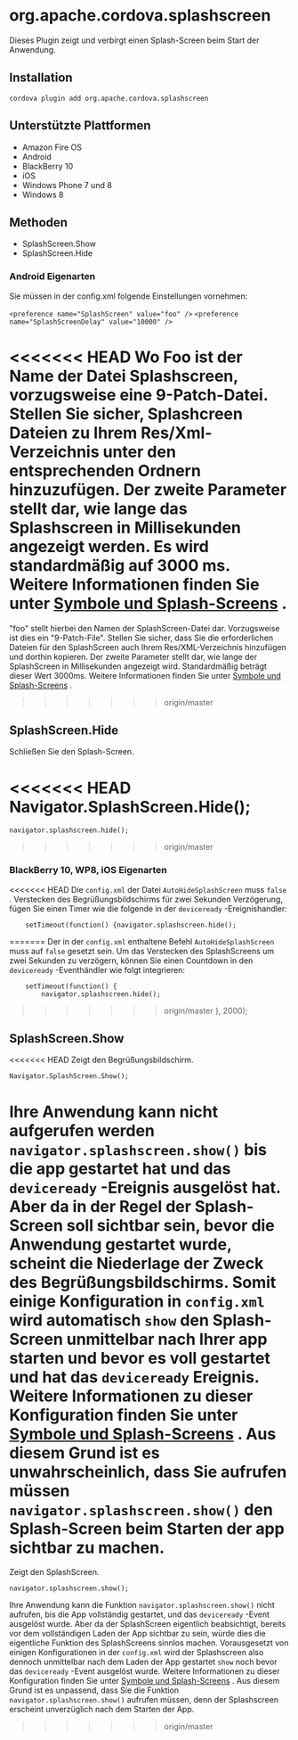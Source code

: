 <!---
    Licensed to the Apache Software Foundation (ASF) under one
    or more contributor license agreements.  See the NOTICE file
    distributed with this work for additional information
    regarding copyright ownership.  The ASF licenses this file
    to you under the Apache License, Version 2.0 (the
    "License"); you may not use this file except in compliance
    with the License.  You may obtain a copy of the License at

      http://www.apache.org/licenses/LICENSE-2.0

    Unless required by applicable law or agreed to in writing,
    software distributed under the License is distributed on an
    "AS IS" BASIS, WITHOUT WARRANTIES OR CONDITIONS OF ANY
    KIND, either express or implied.  See the License for the
    specific language governing permissions and limitations
    under the License.
-->

# org.apache.cordova.splashscreen

Dieses Plugin zeigt und verbirgt einen Splash-Screen beim Start der Anwendung.

## Installation

    cordova plugin add org.apache.cordova.splashscreen
    

## Unterstützte Plattformen

*   Amazon Fire OS
*   Android
*   BlackBerry 10
*   iOS
*   Windows Phone 7 und 8
*   Windows 8

## Methoden

*   SplashScreen.Show
*   SplashScreen.Hide

### Android Eigenarten

Sie müssen in der config.xml folgende Einstellungen vornehmen:

`<preference name="SplashScreen" value="foo" />` `<preference name="SplashScreenDelay" value="10000" />`

<<<<<<< HEAD
Wo Foo ist der Name der Datei Splashscreen, vorzugsweise eine 9-Patch-Datei. Stellen Sie sicher, Splashcreen Dateien zu Ihrem Res/Xml-Verzeichnis unter den entsprechenden Ordnern hinzuzufügen. Der zweite Parameter stellt dar, wie lange das Splashscreen in Millisekunden angezeigt werden. Es wird standardmäßig auf 3000 ms. Weitere Informationen finden Sie unter [Symbole und Splash-Screens][1] .
=======
"foo" stellt hierbei den Namen der SplashScreen-Datei dar. Vorzugsweise ist dies ein "9-Patch-File". Stellen Sie sicher, dass Sie die erforderlichen Dateien für den SplashScreen auch Ihrem Res/XML-Verzeichnis hinzufügen und dorthin kopieren. Der zweite Parameter stellt dar, wie lange der SplashScreen in Millisekunden angezeigt wird. Standardmäßig beträgt dieser Wert 3000ms. Weitere Informationen finden Sie unter [Symbole und Splash-Screens][1] .
>>>>>>> origin/master

 [1]: http://cordova.apache.org/docs/en/edge/config_ref_images.md.html

## SplashScreen.Hide

Schließen Sie den Splash-Screen.

<<<<<<< HEAD
    Navigator.SplashScreen.Hide();
=======
    navigator.splashscreen.hide();
>>>>>>> origin/master
    

### BlackBerry 10, WP8, iOS Eigenarten

<<<<<<< HEAD
Die `config.xml` der Datei `AutoHideSplashScreen` muss `false` . Verstecken des Begrüßungsbildschirms für zwei Sekunden Verzögerung, fügen Sie einen Timer wie die folgende in der `deviceready` -Ereignishandler:

        setTimeout(function() {navigator.splashscreen.hide();
=======
Der in der `config.xml` enthaltene Befehl `AutoHideSplashScreen` muss auf `false` gesetzt sein. Um das Verstecken des SplashScreens um zwei Sekunden zu verzögern, können Sie einen Countdown in den `deviceready` -Eventhändler wie folgt integrieren:

        setTimeout(function() {
            navigator.splashscreen.hide();
>>>>>>> origin/master
        }, 2000);
    

## SplashScreen.Show

<<<<<<< HEAD
Zeigt den Begrüßungsbildschirm.

    Navigator.SplashScreen.Show();
    

Ihre Anwendung kann nicht aufgerufen werden `navigator.splashscreen.show()` bis die app gestartet hat und das `deviceready` -Ereignis ausgelöst hat. Aber da in der Regel der Splash-Screen soll sichtbar sein, bevor die Anwendung gestartet wurde, scheint die Niederlage der Zweck des Begrüßungsbildschirms. Somit einige Konfiguration in `config.xml` wird automatisch `show` den Splash-Screen unmittelbar nach Ihrer app starten und bevor es voll gestartet und hat das `deviceready` Ereignis. Weitere Informationen zu dieser Konfiguration finden Sie unter [Symbole und Splash-Screens][1] . Aus diesem Grund ist es unwahrscheinlich, dass Sie aufrufen müssen `navigator.splashscreen.show()` den Splash-Screen beim Starten der app sichtbar zu machen.
=======
Zeigt den SplashScreen.

    navigator.splashscreen.show();
    

Ihre Anwendung kann die Funktion `navigator.splashscreen.show()` nicht aufrufen, bis die App vollständig gestartet, und das `deviceready` -Event ausgelöst wurde. Aber da der SplashScreen eigentlich beabsichtigt, bereits vor dem vollständigen Laden der App sichtbar zu sein, würde dies die eigentliche Funktion des SplashScreens sinnlos machen. Vorausgesetzt von einigen Konfigurationen in der `config.xml` wird der Splashscreen also dennoch unmittelbar nach dem Laden der App gestartet `show` noch bevor das `deviceready` -Event ausgelöst wurde. Weitere Informationen zu dieser Konfiguration finden Sie unter [Symbole und Splash-Screens][1] . Aus diesem Grund ist es unpassend, dass Sie die Funktion `navigator.splashscreen.show()` aufrufen müssen, denn der Splashscreen erscheint unverzüglich nach dem Starten der App.
>>>>>>> origin/master
